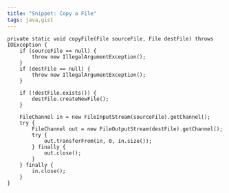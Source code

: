 ```yaml
---
title: "Snippet: Copy a File"
tags: java,gist
---
```

	private static void copyFile(File sourceFile, File destFile) throws IOException {
		if (sourceFile == null) {
			throw new IllegalArgumentException();
		}
		if (destFile == null) {
			throw new IllegalArgumentException();
		}
	
		if (!destFile.exists()) {
			destFile.createNewFile();
		}
	
		FileChannel in = new FileInputStream(sourceFile).getChannel();
		try {
			FileChannel out = new FileOutputStream(destFile).getChannel();
			try {
				out.transferFrom(in, 0, in.size());
			} finally {
				out.close();
			}
		} finally {
			in.close();
		}
	}

